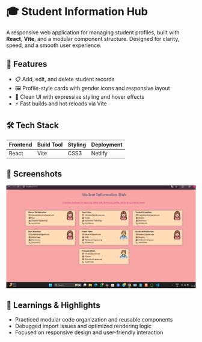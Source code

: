 # 🎓 Student Information Hub
A responsive web application for managing student profiles, built with **React**, **Vite**, and a modular component structure. Designed for clarity, speed, and a smooth user experience.

## 🚀 Features
- 📋 Add, edit, and delete student records
- 🖼️ Profile-style cards with gender icons and responsive layout
- 🎨 Clean UI with expressive styling and hover effects
- ⚡ Fast builds and hot reloads via Vite

## 🛠️ Tech Stack
| Frontend | Build Tool | Styling | Deployment |
|----------|------------|---------|------------|
| React    | Vite       | CSS3    | Netlify    |


## 📸 Screenshots

![Image Alt](https://github.com/s123-4-create/StudInfoCards/blob/main/Screenshot%202025-10-14%20213642.png?raw=true)



## 🧠 Learnings & Highlights

- Practiced modular code organization and reusable components
- Debugged import issues and optimized rendering logic
- Focused on responsive design and user-friendly interaction

